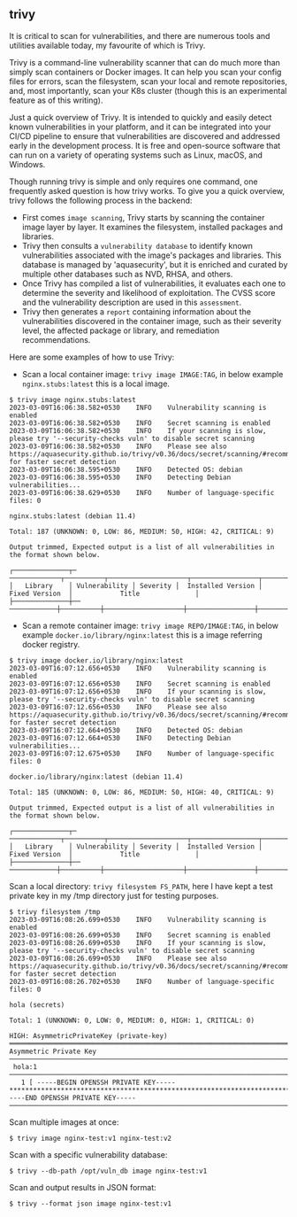 ## trivy ##

It is critical to scan for vulnerabilities, and there are numerous tools and utilities available today, my favourite of which is Trivy.

Trivy is a command-line vulnerability scanner that can do much more than simply scan containers or Docker images. It can help you scan your config files for errors, scan the filesystem, scan your local and remote repositories, and, most importantly, scan your K8s cluster (though this is an experimental feature as of this writing).

Just a quick overview of Trivy. It is intended to quickly and easily detect known vulnerabilities in your platform, and it can be integrated into your CI/CD pipeline to ensure that vulnerabilities are discovered and addressed early in the development process. It is free and open-source software that can run on a variety of operating systems such as Linux, macOS, and Windows.

Though running trivy is simple and only requires one command, one frequently asked question is how trivy works. To give you a quick overview, trivy follows the following process in the backend:
- First comes `image scanning`, Trivy starts by scanning the container image layer by layer. It examines the filesystem, installed packages and libraries.
- Trivy then consults a `vulnerability database` to identify known vulnerabilities associated with the image's packages and libraries. This database is managed by 'aquasecurity', but it is enriched and curated by multiple other databases such as NVD, RHSA, and others.
- Once Trivy has compiled a list of vulnerabilities, it evaluates each one to determine the severity and likelihood of exploitation. The CVSS score and the vulnerability description are used in this `assessment`.
- Trivy then generates a `report` containing information about the vulnerabilities discovered in the container image, such as their severity level, the affected package or library, and remediation recommendations.


Here are some examples of how to use Trivy:

- Scan a local container image: `trivy image IMAGE:TAG`, in below example `nginx.stubs:latest` this is a local image.
```
$ trivy image nginx.stubs:latest
2023-03-09T16:06:38.582+0530	INFO	Vulnerability scanning is enabled
2023-03-09T16:06:38.582+0530	INFO	Secret scanning is enabled
2023-03-09T16:06:38.582+0530	INFO	If your scanning is slow, please try '--security-checks vuln' to disable secret scanning
2023-03-09T16:06:38.582+0530	INFO	Please see also https://aquasecurity.github.io/trivy/v0.36/docs/secret/scanning/#recommendation for faster secret detection
2023-03-09T16:06:38.595+0530	INFO	Detected OS: debian
2023-03-09T16:06:38.595+0530	INFO	Detecting Debian vulnerabilities...
2023-03-09T16:06:38.629+0530	INFO	Number of language-specific files: 0

nginx.stubs:latest (debian 11.4)

Total: 187 (UNKNOWN: 0, LOW: 86, MEDIUM: 50, HIGH: 42, CRITICAL: 9)

Output trimmed, Expected output is a list of all vulnerabilities in the format shown below.

┌──────────────┬─ ─────────────┬──────────┬────────────────────┬─────────────────┬───────────────────────────────┐
│   Library    │ Vulnerability │ Severity │  Installed Version │  Fixed Version  │            Title              │
├──────────────┼── ────────────┼──────────┼────────────────────┼─────────────────┼───────────────────────────────┤

```

- Scan a remote container image: `trivy image REPO/IMAGE:TAG`, in below example `docker.io/library/nginx:latest` this is a image referring docker registry.
```
$ trivy image docker.io/library/nginx:latest
2023-03-09T16:07:12.656+0530	INFO	Vulnerability scanning is enabled
2023-03-09T16:07:12.656+0530	INFO	Secret scanning is enabled
2023-03-09T16:07:12.656+0530	INFO	If your scanning is slow, please try '--security-checks vuln' to disable secret scanning
2023-03-09T16:07:12.656+0530	INFO	Please see also https://aquasecurity.github.io/trivy/v0.36/docs/secret/scanning/#recommendation for faster secret detection
2023-03-09T16:07:12.664+0530	INFO	Detected OS: debian
2023-03-09T16:07:12.664+0530	INFO	Detecting Debian vulnerabilities...
2023-03-09T16:07:12.675+0530	INFO	Number of language-specific files: 0

docker.io/library/nginx:latest (debian 11.4)

Total: 185 (UNKNOWN: 0, LOW: 86, MEDIUM: 50, HIGH: 40, CRITICAL: 9)

Output trimmed, Expected output is a list of all vulnerabilities in the format shown below.

┌──────────────┬─ ─────────────┬──────────┬────────────────────┬─────────────────┬───────────────────────────────┐
│   Library    │ Vulnerability │ Severity │  Installed Version │  Fixed Version  │            Title              │
├──────────────┼── ────────────┼──────────┼────────────────────┼─────────────────┼───────────────────────────────┤

```

Scan a local directory: `trivy filesystem FS_PATH`, here I have kept a test private key in my /tmp directory just for testing purposes.
```
$ trivy filesystem /tmp
2023-03-09T16:08:26.699+0530	INFO	Vulnerability scanning is enabled
2023-03-09T16:08:26.699+0530	INFO	Secret scanning is enabled
2023-03-09T16:08:26.699+0530	INFO	If your scanning is slow, please try '--security-checks vuln' to disable secret scanning
2023-03-09T16:08:26.699+0530	INFO	Please see also https://aquasecurity.github.io/trivy/v0.36/docs/secret/scanning/#recommendation for faster secret detection
2023-03-09T16:08:26.702+0530	INFO	Number of language-specific files: 0

hola (secrets)

Total: 1 (UNKNOWN: 0, LOW: 0, MEDIUM: 0, HIGH: 1, CRITICAL: 0)

HIGH: AsymmetricPrivateKey (private-key)
════════════════════════════════════════════════════════════════════════════════════════════════════════════════════════════════════════════════════════════════════════════════════════════════════════════
Asymmetric Private Key
────────────────────────────────────────────────────────────────────────────────────────────────────────────────────────────────────────────────────────────────────────────────────────────────────────────
 hola:1
────────────────────────────────────────────────────────────────────────────────────────────────────────────────────────────────────────────────────────────────────────────────────────────────────────────
   1 [ -----BEGIN OPENSSH PRIVATE KEY-----*********************************************************************************************************************************************************************************************************************************************************************************************************************************************************************************************************************************************************************************************************************************************************************************************************************************************************************************************************************************************************************************************************************************************************************************************************************************************************************************************************************************************************************************************************************************************************************************************************************************************************************************************************************************************************************************************************************************************************************************************-----END OPENSSH PRIVATE KEY-----
───────────────────────────────────────────────────────────────────────────────────────────────────────────────────────────────────────────────────────
```

Scan multiple images at once:
```
$ trivy image nginx-test:v1 nginx-test:v2
```

Scan with a specific vulnerability database:
```
$ trivy --db-path /opt/vuln_db image nginx-test:v1
```

Scan and output results in JSON format:
```
$ trivy --format json image nginx-test:v1
```
